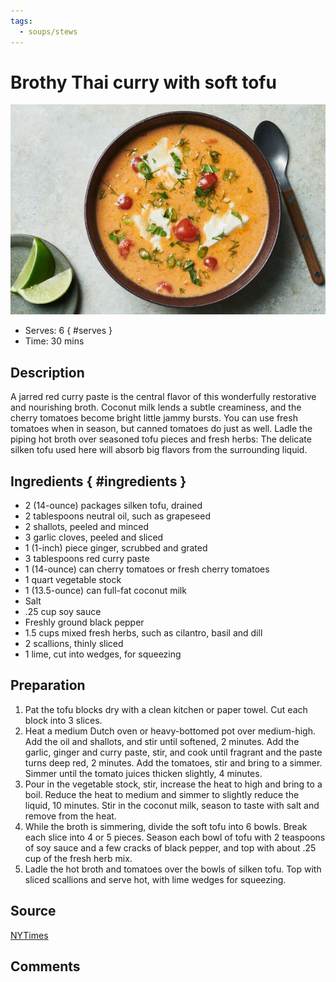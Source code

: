 ```yaml
---
tags:
  - soups/stews
---
```

# Brothy Thai curry with soft tofu

![Recipe picture](../images/brothy_thai_curry-0.png)

- Serves: 6
{ #serves }
- Time: 30 mins

## Description

A jarred red curry paste is the central flavor of this wonderfully restorative and nourishing broth. Coconut milk lends a subtle creaminess, and the cherry tomatoes become bright little jammy bursts. You can use fresh tomatoes when in season, but canned tomatoes do just as well. Ladle the piping hot broth over seasoned tofu pieces and fresh herbs: The delicate silken tofu used here will absorb big flavors from the surrounding liquid.

## Ingredients { #ingredients }

- 2 (14-ounce) packages silken tofu, drained
- 2 tablespoons neutral oil, such as grapeseed
- 2 shallots, peeled and minced
- 3 garlic cloves, peeled and sliced
- 1 (1-inch) piece ginger, scrubbed and grated
- 3 tablespoons red curry paste
- 1 (14-ounce) can cherry tomatoes or fresh cherry tomatoes
- 1 quart vegetable stock
- 1 (13.5-ounce) can full-fat coconut milk
- Salt
- .25 cup soy sauce
- Freshly ground black pepper
- 1.5 cups mixed fresh herbs, such as cilantro, basil and dill
- 2 scallions, thinly sliced
- 1 lime, cut into wedges, for squeezing

## Preparation

1. Pat the tofu blocks dry with a clean kitchen or paper towel. Cut each block into 3 slices.
2. Heat a medium Dutch oven or heavy-bottomed pot over medium-high. Add the oil and shallots, and stir until softened, 2 minutes. Add the garlic, ginger and curry paste, stir, and cook until fragrant and the paste turns deep red, 2 minutes. Add the tomatoes, stir and bring to a simmer. Simmer until the tomato juices thicken slightly, 4 minutes.
3. Pour in the vegetable stock, stir, increase the heat to high and bring to a boil. Reduce the heat to medium and simmer to slightly reduce the liquid, 10 minutes. Stir in the coconut milk, season to taste with salt and remove from the heat.
4. While the broth is simmering, divide the soft tofu into 6 bowls. Break each slice into 4 or 5 pieces. Season each bowl of tofu with 2 teaspoons of soy sauce and a few cracks of black pepper, and top with about .25 cup of the fresh herb mix.
5. Ladle the hot broth and tomatoes over the bowls of silken tofu. Top with sliced scallions and serve hot, with lime wedges for squeezing.

## Source

[NYTimes](https://cooking.nytimes.com/recipes/1022862-brothy-thai-curry-with-silken-tofu-and-herbs)

## Comments


